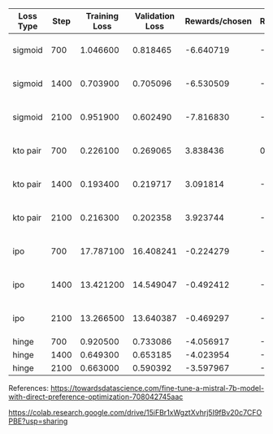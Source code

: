
 | Loss Type | Step | Training Loss | Validation Loss | Rewards/chosen | Rewards/rejected | Rewards/accuracies | Rewards/margins | Logps/rejected | Logps/chosen | Logits/rejected | Logits/chosen | Training Time |
|-----------|------|---------------|-----------------|----------------|------------------|---------------------|-----------------|----------------|--------------|-----------------|---------------|---------------|
| sigmoid   | 700  | 1.046600      | 0.818465        | -6.640719      | -9.874228        | 0.746366            | 3.233507        | -422.851959    | -426.357910  | -2.316090       | -2.453040     | 4h 24min 16s  |
| sigmoid   | 1400 | 0.703900      | 0.705096        | -6.530509      | -12.535101       | 0.808503            | 6.004593        | -449.460724    | -425.255829  | -2.141517       | -2.255401     | 4h 24min 16s  |
| sigmoid   | 2100 | 0.951900      | 0.602490        | -7.816830      | -14.538786       | 0.831032            | 6.721958        | -469.497559    | -438.118958  | -2.191130       | -2.306392     | 4h 24min 16s  |
| kto pair  | 700  | 0.226100      | 0.269065        | 3.838436       | 0.520103         | 0.695131             | 3.318334        | -302.432556    | -312.774078  | -2.400373       | -2.510294     | 4h 23min 11s  |
| kto pair  | 1400 | 0.193400      | 0.219717        | 3.091814       | -2.054316        | 0.780160             | 5.146130        | -328.176758    | -320.240265  | -2.314026       | -2.431551     | 4h 23min 11s  |
| kto pair  | 2100 | 0.216300      | 0.202358        | 3.923744       | -1.219949        | 0.787064             | 5.143694        | -319.833069    | -311.920959  | -2.282722       | -2.413529     | 4h 23min 11s  |
| ipo       | 700  | 17.787100     | 16.408241       | -0.224279      | -0.370638        | 0.790334             | 0.146359        | -5.773531      | -3.824460    | -1.842325       | -1.883672     | 4h 26min 28s  |
| ipo       | 1400 | 13.421200     | 14.549047       | -0.492412      | -0.738297        | 0.809230             | 0.245885        | -9.450124      | -6.505787    | -0.917404       | -0.950979     | 4h 26min 28s  |
| ipo       | 2100 | 13.266500     | 13.640387       | -0.469297      | -0.702615        | 0.823401             | 0.233318        | -9.093308      | -6.274642    | -0.821429       | -0.842232     | 4h 26min 28s  |
| hinge     | 700  | 0.920500      | 0.733086        | -4.056917      | -6.304759        | 0.748910             | 2.247841        | -377.882416    | -394.461884  | -2.574166       | -2.650745     | 4:01:02       |
| hinge     | 1400 | 0.649300      | 0.653185        | -4.023954      | -7.192891        | 0.788881             | 3.168936        | -386.763702    | -394.132172  | -2.456152       | -2.546264     | 4:01:02       |
| hinge     | 2100 | 0.663000      | 0.590392        | -3.597967      | -6.356043        | 0.795422             | 2.758075        | -378.395294    | -389.872375  | -2.420573       | -2.499924     | 4:01:02       |

 
 
 References: 
 https://towardsdatascience.com/fine-tune-a-mistral-7b-model-with-direct-preference-optimization-708042745aac


https://colab.research.google.com/drive/15iFBr1xWgztXvhrj5I9fBv20c7CFOPBE?usp=sharing
 
